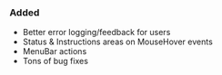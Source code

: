 ### Added
- Better error logging/feedback for users
- Status & Instructions areas on MouseHover events
- MenuBar actions
- Tons of bug fixes